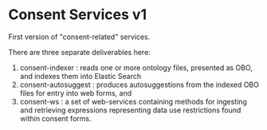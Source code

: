 Consent Services v1
===================

First version of "consent-related" services.  

There are three separate deliverables here: 
  1. consent-indexer : reads one or more ontology files, presented as OBO, and indexes them into Elastic Search
  2. consent-autosuggest : produces autosuggestions from the indexed OBO files for entry into web forms, and 
  3. consent-ws : a set of web-services containing methods for ingesting and retrieving expressions representing data use restrictions found within consent forms.
